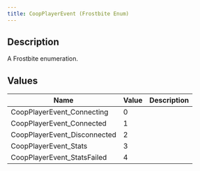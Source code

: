 ```yaml
---
title: CoopPlayerEvent (Frostbite Enum)
---
```

## Description

A Frostbite enumeration.

## Values

| Name                          | Value | Description |
| ----------------------------- | ----- | ----------- |
| CoopPlayerEvent\_Connecting   | 0     |             |
| CoopPlayerEvent\_Connected    | 1     |             |
| CoopPlayerEvent\_Disconnected | 2     |             |
| CoopPlayerEvent\_Stats        | 3     |             |
| CoopPlayerEvent\_StatsFailed  | 4     |             |
